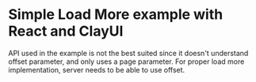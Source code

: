 # Simple Load More example with React and ClayUI

API used in the example is not the best suited since it doesn't understand offset parameter, and only uses a page parameter.
For proper load more implementation, server needs to be able to use offset. 